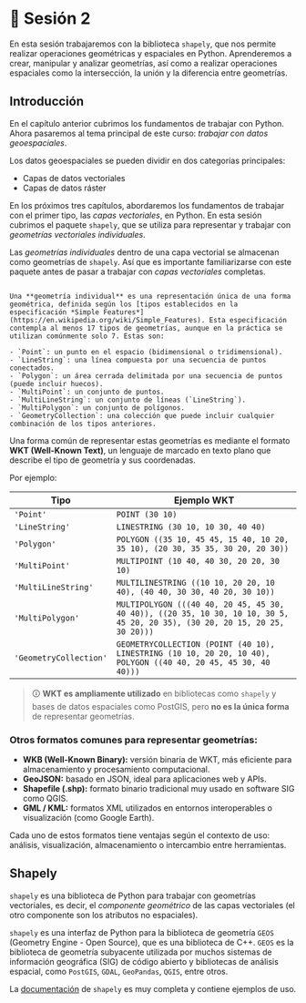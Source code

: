 # 🔹 Sesión 2

En esta sesión trabajaremos con la biblioteca `shapely`, que nos permite realizar operaciones geométricas y espaciales en Python. Aprenderemos a crear, manipular y analizar geometrías, así como a realizar operaciones espaciales como la intersección, la unión y la diferencia entre geometrías.

## Introducción

En el capítulo anterior cubrimos los fundamentos de trabajar con Python. Ahora pasaremos al tema principal de este curso: _trabajar con datos geoespaciales_.

Los datos geoespaciales se pueden dividir en dos categorías principales:

- Capas de datos vectoriales
- Capas de datos ráster

En los próximos tres capítulos, abordaremos los fundamentos de trabajar con el primer tipo, las _capas vectoriales_, en Python. En esta sesión cubrimos el paquete `shapely`, que se utiliza para representar y trabajar con _geometrías vectoriales individuales_.

Las _geometrías individuales_ dentro de una capa vectorial se almacenan como geometrías de `shapely`. Así que es importante familiarizarse con este paquete antes de pasar a trabajar con _capas vectoriales_ completas.

```{admonition} ¿Qué es una geometría individual?

Una **geometría individual** es una representación única de una forma geométrica, definida según los [tipos establecidos en la especificación *Simple Features*](https://en.wikipedia.org/wiki/Simple_Features). Esta especificación contempla al menos 17 tipos de geometrías, aunque en la práctica se utilizan comúnmente solo 7. Estas son:

- `Point`: un punto en el espacio (bidimensional o tridimensional).
- `LineString`: una línea compuesta por una secuencia de puntos conectados.
- `Polygon`: un área cerrada delimitada por una secuencia de puntos (puede incluir huecos).
- `MultiPoint`: un conjunto de puntos.
- `MultiLineString`: un conjunto de líneas (`LineString`).
- `MultiPolygon`: un conjunto de polígonos.
- `GeometryCollection`: una colección que puede incluir cualquier combinación de los tipos anteriores.
```

Una forma común de representar estas geometrías es mediante el formato **WKT (Well-Known Text)**, un lenguaje de marcado en texto plano que describe el tipo de geometría y sus coordenadas.

Por ejemplo:

| Tipo                   | Ejemplo WKT                                                                                                                |
| ---------------------- | -------------------------------------------------------------------------------------------------------------------------- |
| `'Point'`              | `POINT (30 10)`                                                                                                            |
| `'LineString'`         | `LINESTRING (30 10, 10 30, 40 40)`                                                                                         |
| `'Polygon'`            | `POLYGON ((35 10, 45 45, 15 40, 10 20, 35 10), (20 30, 35 35, 30 20, 20 30))`                                              |
| `'MultiPoint'`         | `MULTIPOINT (10 40, 40 30, 20 20, 30 10)`                                                                                  |
| `'MultiLineString'`    | `MULTILINESTRING ((10 10, 20 20, 10 40), (40 40, 30 30, 40 20, 30 10))`                                                    |
| `'MultiPolygon'`       | `MULTIPOLYGON (((40 40, 20 45, 45 30, 40 40)), ((20 35, 10 30, 10 10, 30 5, 45 20, 20 35), (30 20, 20 15, 20 25, 30 20)))` |
| `'GeometryCollection'` | `GEOMETRYCOLLECTION (POINT (40 10), LINESTRING (10 10, 20 20, 10 40), POLYGON ((40 40, 20 45, 45 30, 40 40)))`             |

> 🛈 **WKT es ampliamente utilizado** en bibliotecas como `shapely` y bases de datos espaciales como PostGIS, pero **no es la única forma** de representar geometrías.

### Otros formatos comunes para representar geometrías:

- **WKB (Well-Known Binary):** versión binaria de WKT, más eficiente para almacenamiento y procesamiento computacional.
- **GeoJSON:** basado en JSON, ideal para aplicaciones web y APIs.
- **Shapefile (.shp):** formato binario tradicional muy usado en software SIG como QGIS.
- **GML / KML:** formatos XML utilizados en entornos interoperables o visualización (como Google Earth).

Cada uno de estos formatos tiene ventajas según el contexto de uso: análisis, visualización, almacenamiento o intercambio entre herramientas.

## Shapely

`shapely` es una biblioteca de Python para trabajar con geometrías vectoriales, es decir, el _componente geométrico_ de las capas vectoriales (el otro componente son los atributos no espaciales).

`shapely` es una interfaz de Python para la biblioteca de geometría `GEOS` (Geometry Engine - Open Source), que es una biblioteca de C++. `GEOS` es la biblioteca de geometría subyacente utilizada por muchos sistemas de información geográfica (SIG) de código abierto y bibliotecas de análisis espacial, como `PostGIS`, `GDAL`, `GeoPandas`, `QGIS`, entre otros.

La [documentación](https://shapely.readthedocs.io/en/stable/manual.html) de `shapely` es muy completa y contiene ejemplos de uso.
